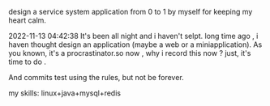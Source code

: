 design a service system application from 0 to 1 by myself for keeping my heart calm.

2022-11-13 04:42:38 It's been all night and i haven't selpt. long time ago , i haven thought design an application (maybe a web or a miniapplication). As you known, it's a procrastinator.so now , why i record this now ? just, it's time to do .

And commits test using the rules, but not be forever. 

my skills: 
linux+java+mysql+redis
